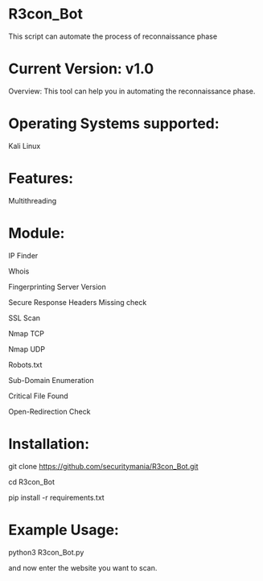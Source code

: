 # R3con_Bot
This script can automate the process of reconnaissance phase

# Current Version: v1.0

Overview:
This tool can help you in automating the reconnaissance phase.

# Operating Systems supported:
Kali Linux

# Features:
Multithreading

# Module:
IP Finder

Whois

Fingerprinting Server Version

Secure Response Headers Missing check

SSL Scan

Nmap TCP

Nmap UDP

Robots.txt

Sub-Domain Enumeration

Critical File Found

Open-Redirection Check

# Installation:
git clone https://github.com/securitymania/R3con_Bot.git

cd R3con_Bot

pip install -r requirements.txt

# Example Usage:
python3 R3con_Bot.py

and now enter the website you want to scan.

